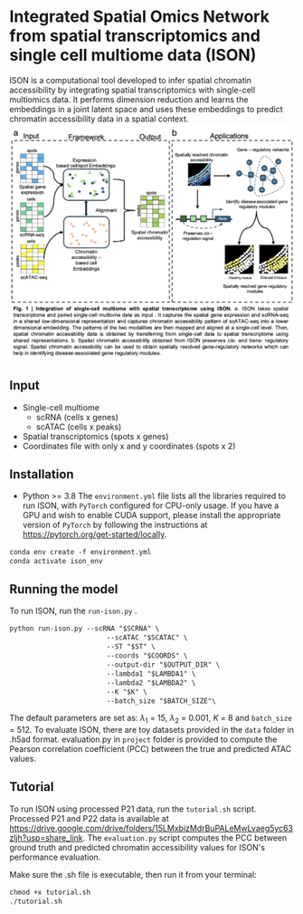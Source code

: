 # Integrated Spatial Omics Network from spatial transcriptomics and single cell multiome data (ISON)

ISON is a computational tool developed to infer spatial chromatin accessibility by integrating spatial transcriptomics with single-cell multiomics data. It performs dimension reduction and learns the embeddings in a joint latent space and uses these embeddings to predict chromatin accessibility data in a spatial context.![](images/Fig1.png)

## Input

- Single-cell multiome 
	- scRNA (cells x genes)
	- scATAC (cells x peaks)
- Spatial transcriptomics (spots x genes)
- Coordinates file with only x and y coordinates (spots x 2)

## Installation

- Python >= 3.8 
The `environment.yml` file lists all the libraries required to run ISON, with `PyTorch` configured for CPU-only usage.
If you have a GPU and wish to enable CUDA support, please install the appropriate version of `PyTorch` by following the instructions at <https://pytorch.org/get-started/locally>.

```
conda env create -f environment.yml
conda activate ison_env
```

## Running the model

To run ISON, run the `run-ison.py` .

```
python run-ison.py --scRNA "$SCRNA" \
                        --scATAC "$SCATAC" \
                        --ST "$ST" \
                        --coords "$COORDS" \
                        --output-dir "$OUTPUT_DIR" \
                        --lambda1 "$LAMBDA1" \
                        --lambda2 "$LAMBDA2" \
                        --K "$K" \
                        --batch_size "$BATCH_SIZE"\
```

The default parameters are set as: $\lambda_1$ = 15, $\lambda_2$ = 0.001, $K$ = 8 and `batch_size` = 512.
To evaluate ISON, there are toy datasets provided in the `data` folder in .h5ad format.  evaluation.py in `project` folder is provided to compute the Pearson correlation coefficient (PCC) between the true and predicted ATAC values.

## Tutorial

To run ISON using processed P21 data, run the `tutorial.sh` script. Processed P21 and P22 data is available at <https://drive.google.com/drive/folders/15LMxbizMdrBuPALeMwLvaeg5yc63zljh?usp=share_link>. The `evaluation.py` script computes the PCC between ground truth and predicted chromatin accessibility values for ISON's performance evaluation.

Make sure the .sh file is executable, then run it from your terminal:

```
chmod +x tutorial.sh
./tutorial.sh
```
